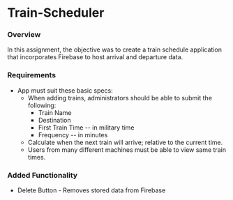 # Train-Scheduler

### Overview

In this assignment, the objective was to create a train schedule application that incorporates Firebase to host arrival and departure data. 

### Requirements

* App must suit these basic specs:
  * When adding trains, administrators should be able to submit the following:
    * Train Name
    * Destination 
    * First Train Time -- in military time
    * Frequency -- in minutes
  * Calculate when the next train will arrive; relative to the current time.
  * Users from many different machines must be able to view same train times.

### Added Functionality

* Delete Button - Removes stored data from Firebase


